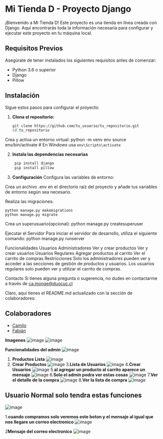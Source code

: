 # Mi Tienda D - Proyecto Django

¡Bienvenido a Mi Tienda D! Este proyecto es una tienda en línea creada con Django. Aquí encontrarás toda la información necesaria para configurar y ejecutar este proyecto en tu máquina local.

## Requisitos Previos

Asegúrate de tener instalados los siguientes requisitos antes de comenzar:

- Python 3.6 o superior
- Django
- Pillow

## Instalación

Sigue estos pasos para configurar el proyecto:

1. **Clona el repositorio:**

   ```bash
   git clone https://github.com/tu_usuario/tu_repositorio.git
   cd tu_repositorio
   
Crea y activa un entorno virtual:
python -m venv env
source env/bin/activate  # En Windows usa `env\Scripts\activate`

2. **Instala las dependencias necesarias**
   ```bash
    pip install django
    pip install pillow

3. **Configuración**
Configura las variables de entorno:

Crea un archivo .env en el directorio raíz del proyecto y añade tus variables de entorno según sea necesario.

Realiza las migraciones:

    python manage.py makemigrations
    python manage.py migrate

Crea un superusuario(opcional):
    python manage.py createsuperuser

Ejecutar el Servidor
Para iniciar el servidor de desarrollo, utiliza el siguiente comando: python manage.py runserver


Funcionalidades
Usuarios Administradores
Ver y crear productos
Ver y crear usuarios
Usuarios Regulares
Agregar productos al carrito
Ver el carrito de compras
Restricciones
Solo los administradores pueden ver y acceder a las secciones de gestión de productos y usuarios.
Los usuarios regulares solo pueden ver y utilizar el carrito de compras.


Contacto
Si tienes alguna pregunta o sugerencia, no dudes en contactarme a través de ca.monge@duocuc.cl



Claro, aquí tienes el README.md actualizado con la sección de colaboradores:



## Colaboradores

- [Camilo](https://github.com/CvmiloM)
- [Fabián](https://github.com/Fabiancitto)

**Imagenes**
![image](https://github.com/CvmiloM/Pagina_web_3/assets/135039204/5db33b07-9ae7-47d6-8e41-7b8380c72c15)
![image](https://github.com/CvmiloM/Pagina_web_3/assets/135039204/814fab89-9274-47d8-be53-b2cf178eee2e)

**Funcionalidades del admin**
![image](https://github.com/CvmiloM/Pagina_web_3/assets/135039204/d13fd2fb-badd-4c12-afa5-5abc6af65c5d)
1. **Productos Lista**
![image](https://github.com/CvmiloM/Pagina_web_3/assets/135039204/bd7bf0c6-eca1-429e-a6ab-36e9a73074a6)
2. **Crear Productos**
![image](https://github.com/CvmiloM/Pagina_web_3/assets/135039204/d6d0a704-68d0-446f-9e91-a4f6fc7d9751)
3.**Lista de Usuarios**
![image](https://github.com/CvmiloM/Pagina_web_3/assets/135039204/f106ae20-14b3-46aa-b3a3-0cf08ae413a1)
4.**Crear Usuarios**
![image](https://github.com/CvmiloM/Pagina_web_3/assets/135039204/5ebc0b0d-36b7-4955-bb89-728bcc8aa0f3)
5.**al agregar un producto al carrito aparece un mensaje**
![image](https://github.com/CvmiloM/Pagina_web_3/assets/135039204/b4d21ca5-4166-4191-99c6-902ac8e3db8b)
6.**Solo el admin podra ver estas cosas**
![image](https://github.com/CvmiloM/Pagina_web_3/assets/135039204/9645d100-521a-407a-9341-8c943429f7f2)
7.**Ver el detalle de la compra**
![image](https://github.com/CvmiloM/Pagina_web_3/assets/135039204/59b7d935-afee-4388-b92a-8d777a1983e1)
8.**Ver la lista de compra**
![image](https://github.com/CvmiloM/Pagina_web_3/assets/135039204/e1b2adc0-db23-4adb-828d-1a3a1a9dc864)

## Usuario Normal solo tendra estas funciones

![image](https://github.com/CvmiloM/Pagina_web_3/assets/135039204/7601261f-bfb4-4340-add9-ea836116c9af)

1.**cuando compramos solo veremos este boton y el mensaje al igual que nos llegare un correo electronico**
![image](https://github.com/CvmiloM/Pagina_web_3/assets/135039204/65151ea9-adbc-4159-bc63-0ea7a1c30498)

2**Mensaje del correo electronico**
![image](https://github.com/CvmiloM/Pagina_web_3/assets/135039204/243d1b83-4957-46ee-89b7-fb080554e8b7)





